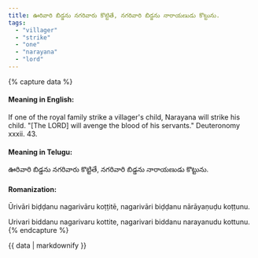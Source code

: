 ```yaml
---
title: ఊరివారి బిడ్డను నగరివారు కొట్టితే, నగరివారి బిడ్డను నారాయణుడు కొట్టును.
tags:
  - "villager"
  - "strike"
  - "one"
  - "narayana"
  - "lord"
---
```


{% capture data %}
#### Meaning in English:
If one of the royal family strike a villager's child, Narayana will strike his child.
"[The LORD] will avenge the blood of his servants." Deuteronomy xxxii. 43.

#### Meaning in Telugu:
ఊరివారి బిడ్డను నగరివారు కొట్టితే, నగరివారి బిడ్డను నారాయణుడు కొట్టును.

#### Romanization:
Ūrivāri biḍḍanu nagarivāru koṭṭitē, nagarivāri biḍḍanu nārāyaṇuḍu koṭṭunu.

Urivari biddanu nagarivaru kottite, nagarivari biddanu narayanudu kottunu.
{% endcapture %}

{{ data | markdownify }}

